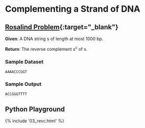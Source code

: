 # Complementing a Strand of DNA

## [Rosalind Problem](http://rosalind.info/problems/revc/){:target="_blank"}

**Given**: A DNA string s of length at most 1000 bp.

**Return**: The reverse complement $s^c$ of s.

### Sample Dataset

```
AAAACCCGGT
```

### Sample Output

```
ACCGGGTTTT
```

## Python Playground

{% include '03_revc.html' %}